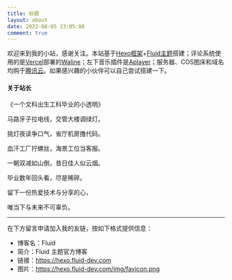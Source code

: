 ```yaml
---
title: 标题
layout: about
date: 2022-08-05 23:05:08
comment: true
---
```

欢迎来到我的小站，感谢关注。本站基于[Hexo框架](https://hexo.io/zh-cn/)+[Fluid主题](https://github.com/fluid-dev/hexo-theme-fluid)搭建；评论系统使用的是[Vercel](https://vercel.com)部署的[Waline](https://waline.js.org)；左下音乐插件是[Aplayer](https://aplayer.js.org/#/)；服务器、COS图床和域名均购于[腾讯云](https://cloud.tencent.com/)。如果感兴趣的小伙伴可以自己尝试搭建一下。


#### 关于站长

《一个文科出生工科毕业的小透明》

马路牙子拉电线，交管大楼调绿灯。

挑灯夜读争口气，省厅机房撸代码。

血汗工厂拧螺丝，海景工位当客服。

一朝双减如山倒，昔日佳人似云烟。

毕业数年回头看，尽是稀碎。

留下一份热爱技术与分享的心，

唯当下与未来不可辜负。

----



在下方留言申请加入我的友链，按如下格式提供信息：

- 博客名：Fluid
- 简介：Fluid 主题官方博客
- 链接：https://hexo.fluid-dev.com
- 图片：https://hexo.fluid-dev.com/img/favicon.png
